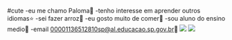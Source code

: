 
#cute
-eu me chamo Paloma🌻
-tenho interesse em aprender outros idiomas⭐
-sei fazer arroz🌾
-eu gosto muito de comer🥝
-sou aluno do ensino medio🏫
-email 00001136512810sp@al.educacao.sp.gov.br🔖
![](https://media1.tenor.com/m/V9xU8I3VpjMAAAAd/stray-kids-skz.gif)
![](https://media1.tenor.com/m/V9xU8I3VpjMAAAAd/stray-kids-skz.gif)


